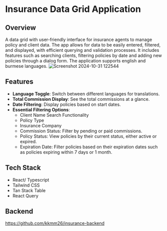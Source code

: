 # Insurance Data Grid Application

## Overview

A data grid with user-friendly interface for insurance agents to manage policy and client data. The app allows for data to be easily entered, filtered, and displayed, with efficient querying and validation processes. It includes features such as searching clients, filtering policies by date and adding new policies through a dialog form. The application supports english and burmese languages.
![Screenshot 2024-10-31 122544](https://github.com/user-attachments/assets/411448bc-b19b-4441-b210-b8c8b971a5a2)

## Features

- **Language Toggle**: Switch between different languages for translations.
- **Total Commission Display**: See the total commissions at a glance.
- **Date Filtering**: Display policies based on start dates.
- **Essential Filtering Options**: 
  - Client Name Search Functionality
  - Policy Type
  - Insurance Company
  - Commission Status: Filter by pending or paid commissions.
  - Policy Status: View policies by their current status, either active or expired.
  - Expiration Date: Filter policies based on their expiration dates such as policies expiring within 7 days or 1 month.
  

## Tech Stack
- React/ Typescript 
- Tailwind CSS
- Tan Stack Table
- React Query

## Backend
https://github.com/kkmm26/insurance-backend

